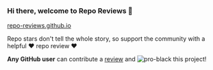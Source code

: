 ### Hi there, welcome to Repo Reviews 👋

[repo-reviews.github.io](https://repo-reviews.github.io/)

Repo stars don't tell the whole story, so support the community with a helpful ❤️ repo review ❤️

**Any GitHub user** can contribute a [review](https://github.com/repo-reviews/repo-reviews.github.io/blob/main/create.md) and ![pro-black](https://user-images.githubusercontent.com/65187002/173065669-d1fdb5a7-8895-43cc-8dea-72a511a37e86.svg#gh-light-mode-only) this project!



<!--
**repo-reviews/repo-reviews** is a ✨ _special_ ✨ repository because its `README.md` (this file) appears on your GitHub profile.

Here are some ideas to get you started:

- 🔭 I’m currently working on ...
- 🌱 I’m currently learning ...
- 👯 I’m looking to collaborate on ...
- 🤔 I’m looking for help with ...
- 💬 Ask me about ...
- 📫 How to reach me: ...
- 😄 Pronouns: ...
- ⚡ Fun fact: ...
-->
